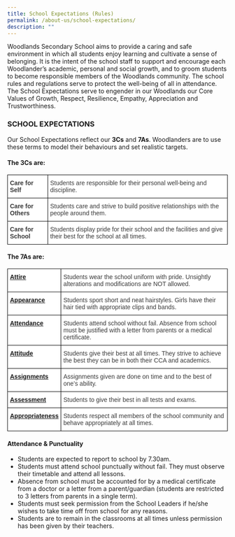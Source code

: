 ```yaml
---
title: School Expectations (Rules)
permalink: /about-us/school-expectations/
description: ""
---
```

Woodlands Secondary School aims to provide a caring and safe environment in which all students enjoy learning and cultivate a sense of belonging. It is the intent of the school staff to support and encourage each Woodlander’s academic, personal and social growth, and to groom students to become responsible members of the Woodlands community. The school rules and regulations serve to protect the well-being of all in attendance. The School Expectations serve to engender in our Woodlands our Core Values of Growth, Respect, Resilience, Empathy, Appreciation and Trustworthiness.

### SCHOOL EXPECTATIONS

Our School Expectations reflect our **3Cs** and **7As**. Woodlanders are to use these terms to model their behaviours and set realistic targets.

#### **The 3Cs are:**

<style type="text/css">
.tg  {border-collapse:collapse;border-spacing:0;margin:0px auto;}
.tg td{border-color:black;border-style:solid;border-width:1px;font-family:Arial, sans-serif;font-size:14px;
  overflow:hidden;padding:10px 5px;word-break:normal;}
.tg th{border-color:black;border-style:solid;border-width:1px;font-family:Arial, sans-serif;font-size:14px;
  font-weight:normal;overflow:hidden;padding:10px 5px;word-break:normal;}
.tg .tg-dox4{background-color:#FFF;color:#3A3A3A;text-align:left;vertical-align:top}
.tg .tg-c1uv{background-color:#FFF;color:#3A3A3A;font-weight:bold;text-align:left;vertical-align:top}
</style>
<table class="tg">
<tbody>
  <tr>
    <td class="tg-c1uv"><span style="font-weight:bold;font-style:inherit">Care for Self</span></td>
    <td class="tg-dox4"><span style="font-weight:inherit;font-style:inherit">Students are responsible for their personal well-being and discipline.</span></td>
  </tr>
  <tr>
    <td class="tg-c1uv"><span style="font-weight:bold;font-style:inherit">Care for Others</span></td>
    <td class="tg-dox4"><span style="font-weight:inherit;font-style:inherit">Students care and strive to build positive relationships with the people around them.</span></td>
  </tr>
  <tr>
    <td class="tg-c1uv"><span style="font-weight:bold;font-style:inherit">Care for School</span></td>
    <td class="tg-dox4"><span style="font-weight:inherit;font-style:inherit">Students display pride for their school and the facilities and give their best for the school at all times.</span></td>
  </tr>
</tbody>
</table>

#### **The 7As are:**

<style type="text/css">
.tg  {border-collapse:collapse;border-spacing:0;margin:0px auto;}
.tg td{border-color:black;border-style:solid;border-width:1px;font-family:Arial, sans-serif;font-size:14px;
  overflow:hidden;padding:10px 5px;word-break:normal;}
.tg th{border-color:black;border-style:solid;border-width:1px;font-family:Arial, sans-serif;font-size:14px;
  font-weight:normal;overflow:hidden;padding:10px 5px;word-break:normal;}
.tg .tg-fdt3{background-color:#FFF;color:#034289;font-weight:bold;text-align:left;text-decoration:underline;vertical-align:top}
.tg .tg-dox4{background-color:#FFF;color:#3A3A3A;text-align:left;vertical-align:top}
</style>
<table class="tg">
<tbody>
  <tr>
    <td class="tg-fdt3"><a href="#1"><span style="font-weight:inherit;font-style:inherit;text-decoration:underline">Attire</span></a></td>
    <td class="tg-dox4"><span style="font-weight:inherit;font-style:inherit">Students wear the school uniform with pride. Unsightly alterations and modifications are NOT allowed.</span></td>
  </tr>
  <tr>
    <td class="tg-fdt3"><a href="#2"><span style="font-weight:inherit;font-style:inherit;text-decoration:underline">Appearance</span></a></td>
    <td class="tg-dox4"><span style="font-weight:inherit;font-style:inherit">Students sport short and neat hairstyles. Girls have their hair tied with appropriate clips and bands.</span></td>
  </tr>
  <tr>
    <td class="tg-fdt3"><a href="https://woodlandssec.moe.edu.sg/about-us/school-expectations/#attendance"><span style="font-weight:bold;font-style:inherit">Attendance</span></a></td>
    <td class="tg-dox4"><span style="font-weight:inherit;font-style:inherit">Students attend school without fail. Absence from school must be justified with a letter from parents or a medical certificate.</span></td>
  </tr>
  <tr>
    <td class="tg-fdt3"><a href="https://woodlandssec.moe.edu.sg/about-us/school-expectations/#attitude"><span style="font-weight:bold;font-style:inherit">Attitude</span></a></td>
    <td class="tg-dox4"><span style="font-weight:inherit;font-style:inherit">Students give their best at all times. They strive to achieve the best they can be in both their CCA and academics.</span></td>
  </tr>
  <tr>
    <td class="tg-fdt3"><a href="https://woodlandssec.moe.edu.sg/about-us/school-expectations/#assignments"><span style="font-weight:bold;font-style:inherit">Assignments</span></a></td>
    <td class="tg-dox4"><span style="font-weight:inherit;font-style:inherit">Assignments given are done on time and to the best of one’s ability.</span></td>
  </tr>
  <tr>
    <td class="tg-fdt3"><a href="https://woodlandssec.moe.edu.sg/about-us/school-expectations/#assessment"><span style="font-weight:bold;font-style:inherit">Assessment</span></a></td>
    <td class="tg-dox4"><span style="font-weight:inherit;font-style:inherit">Students to give their best in all tests and exams.</span></td>
  </tr>
  <tr>
    <td class="tg-fdt3"><a href="https://woodlandssec.moe.edu.sg/about-us/school-expectations/#appropriateness"><span style="font-weight:bold;font-style:inherit">Appropriateness</span></a></td>
    <td class="tg-dox4"><span style="font-weight:inherit;font-style:inherit">Students respect all members of the school community and behave appropriately at all times.</span></td>
  </tr>
</tbody>
</table>



<a id="1"></a>

#### Attendance & Punctuality

*   Students are expected to report to school by 7.30am.
*   Students must attend school punctually without fail. They must observe their timetable and attend all lessons.
*   Absence from school must be accounted for by a medical certificate from a doctor or a letter from a parent/guardian (students are restricted to 3 letters from parents in a single term).
*   Students must seek permission from the School Leaders if he/she wishes to take time off from school for any reasons.
*   Students are to remain in the classrooms at all times unless permission has been given by their teachers.